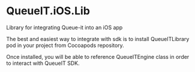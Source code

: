 # QueueIT.iOS.Lib
Library for integrating Queue-it into an iOS app

The best and easiest way to integrate with sdk is to install QueueITLibrary pod in your project from Cocoapods repository.

Once installed, you will be able to reference QueueITEngine class in order to interact with QueueIT SDK.
